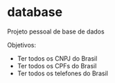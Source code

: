 # database

Projeto pessoal de base de dados

Objetivos:
- Ter todos os CNPJ do Brasil
- Ter todos os CPFs do Brasil
- Ter todos os telefones do Brasil
